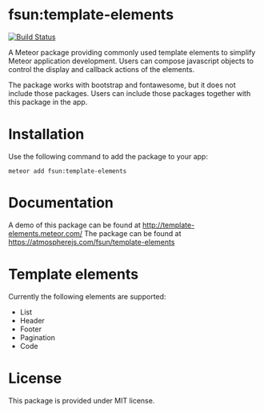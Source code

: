 # fsun:template-elements
[![Build Status](https://travis-ci.org/sf-wind/meteor-template-elements.svg?branch=master)](https://travis-ci.org/sf-wind/meteor-template-elements)

A Meteor package providing commonly used template elements to simplify Meteor
application development. Users can compose javascript objects to control
the display and callback actions of the elements.

The package works with bootstrap and fontawesome, but it does not include
those packages. Users can include those packages together with this package
in the app.

# Installation
Use the following command to add the package to your app:
```
meteor add fsun:template-elements
```

# Documentation

A demo of this package can be found at http://template-elements.meteor.com/
The package can be found at https://atmospherejs.com/fsun/template-elements

# Template elements
Currently the following elements are supported:
* List
* Header
* Footer
* Pagination
* Code

# License
This package is provided under MIT license.
